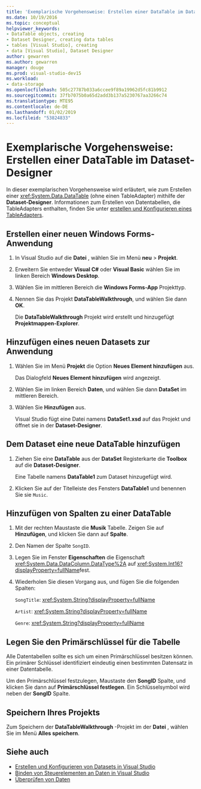 ```yaml
---
title: 'Exemplarische Vorgehensweise: Erstellen einer DataTable im Dataset-Designer'
ms.date: 10/19/2016
ms.topic: conceptual
helpviewer_keywords:
- DataTable objects, creating
- Dataset Designer, creating data tables
- tables [Visual Studio], creating
- data [Visual Studio], Dataset Designer
author: gewarren
ms.author: gewarren
manager: douge
ms.prod: visual-studio-dev15
ms.workload:
- data-storage
ms.openlocfilehash: 505c27787b033a6ccee9f89a19962d5fc81b9912
ms.sourcegitcommit: 37fb7075b0a65d2add3b137a5230767aa3266c74
ms.translationtype: MTE95
ms.contentlocale: de-DE
ms.lasthandoff: 01/02/2019
ms.locfileid: "53824833"
---
```

# <a name="walkthrough-create-a-datatable-in-the-dataset-designer"></a>Exemplarische Vorgehensweise: Erstellen einer DataTable im Dataset-Designer

In dieser exemplarischen Vorgehensweise wird erläutert, wie zum Erstellen einer <xref:System.Data.DataTable> (ohne einen TableAdapter) mithilfe der **Dataset-Designer**. Informationen zum Erstellen von Datentabellen, die TableAdapters enthalten, finden Sie unter [erstellen und Konfigurieren eines TableAdapters](../data-tools/create-and-configure-tableadapters.md).

## <a name="create-a-new-windows-forms-application"></a>Erstellen einer neuen Windows Forms-Anwendung

1. In Visual Studio auf die **Datei** , wählen Sie im Menü **neu** > **Projekt**.

2. Erweitern Sie entweder **Visual C#**  oder **Visual Basic** wählen Sie im linken Bereich **Windows Desktop**.

3. Wählen Sie im mittleren Bereich die **Windows Forms-App** Projekttyp.

4. Nennen Sie das Projekt **DataTableWalkthrough**, und wählen Sie dann **OK**.

     Die **DataTableWalkthrough** Projekt wird erstellt und hinzugefügt **Projektmappen-Explorer**.

## <a name="add-a-new-dataset-to-the-application"></a>Hinzufügen eines neuen Datasets zur Anwendung

1.  Wählen Sie im Menü **Projekt** die Option **Neues Element hinzufügen** aus.

     Das Dialogfeld **Neues Element hinzufügen** wird angezeigt.

2.  Wählen Sie im linken Bereich **Daten**, und wählen Sie dann **DataSet** im mittleren Bereich.

3.  Wählen Sie **Hinzufügen** aus.

     Visual Studio fügt eine Datei namens **DataSet1.xsd** auf das Projekt und öffnet sie in der **Dataset-Designer**.

## <a name="add-a-new-datatable-to-the-dataset"></a>Dem Dataset eine neue DataTable hinzufügen

1.  Ziehen Sie eine **DataTable** aus der **DataSet** Registerkarte die **Toolbox** auf die **Dataset-Designer**.

     Eine Tabelle namens **DataTable1** zum Dataset hinzugefügt wird.

2.  Klicken Sie auf der Titelleiste des Fensters **DataTable1** und benennen Sie sie `Music`.

## <a name="add-columns-to-the-datatable"></a>Hinzufügen von Spalten zu einer DataTable

1.  Mit der rechten Maustaste die **Musik** Tabelle. Zeigen Sie auf **Hinzufügen**, und klicken Sie dann auf **Spalte**.

2.  Den Namen der Spalte `SongID`.

3.  Legen Sie im Fenster **Eigenschaften** die Eigenschaft <xref:System.Data.DataColumn.DataType%2A> auf <xref:System.Int16?displayProperty=fullName>fest.

4.  Wiederholen Sie diesen Vorgang aus, und fügen Sie die folgenden Spalten:

     `SongTitle`: <xref:System.String?displayProperty=fullName>

     `Artist`: <xref:System.String?displayProperty=fullName>

     `Genre`: <xref:System.String?displayProperty=fullName>

## <a name="set-the-primary-key-for-the-table"></a>Legen Sie den Primärschlüssel für die Tabelle

Alle Datentabellen sollte es sich um einen Primärschlüssel besitzen können. Ein primärer Schlüssel identifiziert eindeutig einen bestimmten Datensatz in einer Datentabelle.

Um den Primärschlüssel festzulegen, Maustaste den **SongID** Spalte, und klicken Sie dann auf **Primärschlüssel festlegen**. Ein Schlüsselsymbol wird neben der **SongID** Spalte.

## <a name="save-your-project"></a>Speichern Ihres Projekts

Zum Speichern der **DataTableWalkthrough** -Projekt im der **Datei** , wählen Sie im Menü **Alles speichern**.

## <a name="see-also"></a>Siehe auch

- [Erstellen und Konfigurieren von Datasets in Visual Studio](../data-tools/create-and-configure-datasets-in-visual-studio.md)
- [Binden von Steuerelementen an Daten in Visual Studio](../data-tools/bind-controls-to-data-in-visual-studio.md)
- [Überprüfen von Daten](../data-tools/validate-data-in-datasets.md)